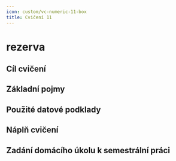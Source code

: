 ```yaml
---
icon: custom/vc-numeric-11-box
title: Cvičení 11
---
```


# rezerva

## Cíl cvičení

## Základní pojmy

## Použité datové podklady

## Náplň cvičení

## Zadání domácího úkolu k semestrální práci
